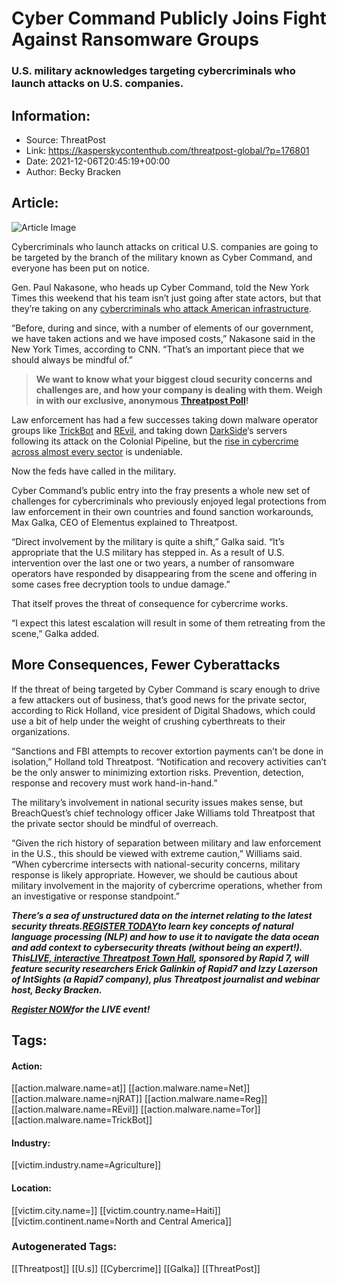 # Cyber Command Publicly Joins Fight Against Ransomware Groups  
### U.S. military acknowledges targeting cybercriminals who launch attacks on U.S. companies.

## Information:
+ Source: ThreatPost
+ Link: https://kasperskycontenthub.com/threatpost-global/?p=176801
+ Date: 2021-12-06T20:45:19+00:00
+ Author: Becky Bracken


## Article:
![Article Image](https://media.threatpost.com/wp-content/uploads/sites/103/2021/12/06153802/Pentagon-e1638823099665.jpg)

Cybercriminals who launch attacks on critical U.S. companies are going to be targeted by the branch of the military known as Cyber Command, and everyone has been put on notice.


Gen. Paul Nakasone, who heads up Cyber Command, told the New York Times this weekend that his team isn’t just going after state actors, but that they’re taking on any [cybercriminals who attack American infrastructure](https://edition.cnn.com/2021/12/05/politics/us-cyber-command-disrupt-ransomware-operations/index.html).


“Before, during and since, with a number of elements of our government, we have taken actions and we have imposed costs,” Nakasone said in the New York Times, according to CNN. “That’s an important piece that we should always be mindful of.”



> **We want to know what your biggest cloud security concerns and challenges are, and how your company is dealing with them. Weigh in with our exclusive, anonymous [Threatpost Poll](https://threatpost.com/cloud-security-challenges-poll/176702/)!**
> 
> 


Law enforcement has had a few successes taking down malware operator groups like [TrickBot](https://threatpost.com/trickbot-takedown-crimeware-apparatus/160018/) and [REvil,](https://threatpost.com/revil-affiliates-arrested-doj-europol/176087/) and taking down [DarkSide](https://threatpost.com/darksides-servers-shutdown/166187/)‘s servers following its attack on the Colonial Pipeline, but the [rise in cybercrime across almost every sector](https://threatpost.com/cyber-threats-targeting-all-sectors/175873/) is undeniable.


Now the feds have called in the military.


Cyber Command’s public entry into the fray presents a whole new set of challenges for cybercriminals who previously enjoyed legal protections from law enforcement in their own countries and found sanction workarounds, Max Galka, CEO of Elementus explained to Threatpost.


“Direct involvement by the military is quite a shift,” Galka said. “It’s appropriate that the U.S military has stepped in. As a result of U.S. intervention over the last one or two years, a number of ransomware operators have responded by disappearing from the scene and offering in some cases free decryption tools to undue damage.”


That itself proves the threat of consequence for cybercrime works.


“I expect this latest escalation will result in some of them retreating from the scene,” Galka added.


**More Consequences, Fewer Cyberattacks**
-----------------------------------------


If the threat of being targeted by Cyber Command is scary enough to drive a few attackers out of business, that’s good news for the private sector, according to Rick Holland, vice president of Digital Shadows, which could use a bit of help under the weight of crushing cyberthreats to their organizations.


“Sanctions and FBI attempts to recover extortion payments can’t be done in isolation,” Holland told Threatpost. “Notification and recovery activities can’t be the only answer to minimizing extortion risks. Prevention, detection, response and recovery must work hand-in-hand.”


The military’s involvement in national security issues makes sense, but BreachQuest’s chief technology officer Jake Williams told Threatpost that the private sector should be mindful of overreach.


“Given the rich history of separation between military and law enforcement in the U.S., this should be viewed with extreme caution,” Williams said. “When cybercrime intersects with national-security concerns, military response is likely appropriate. However, we should be cautious about military involvement in the majority of cybercrime operations, whether from an investigative or response standpoint.”


***There’s a sea of unstructured data on the internet relating to the latest security threats.***[***REGISTER TODAY***](https://threatpost.com/webinars/security-threats-natural-language-processing/?utm_source=In+Article&utm_medium=article&utm_campaign=Decoding+the+Data+Ocean:+Security+Threats+%26+Natural+Language+Processing&utm_id=In+Article)***to learn key concepts of natural language processing (NLP) and how to use it to navigate the data ocean and add context to cybersecurity threats (without being an expert!). This***[***LIVE, interactive Threatpost Town Hall***](https://threatpost.com/webinars/security-threats-natural-language-processing/?utm_source=In+Article&utm_medium=article&utm_campaign=Decoding+the+Data+Ocean:+Security+Threats+%26+Natural+Language+Processing&utm_id=In+Article)***, sponsored by Rapid 7, will feature security researchers Erick Galinkin of Rapid7 and Izzy Lazerson of IntSights (a Rapid7 company), plus Threatpost journalist and webinar host, Becky Bracken.***


[***Register NOW***](https://threatpost.com/webinars/security-threats-natural-language-processing/?utm_source=In+Article&utm_medium=article&utm_campaign=Decoding+the+Data+Ocean:+Security+Threats+%26+Natural+Language+Processing&utm_id=In+Article)***for the LIVE event!***





## Tags:

#### Action:
[[action.malware.name=at]] [[action.malware.name=Net]] [[action.malware.name=njRAT]] [[action.malware.name=Reg]] [[action.malware.name=REvil]] [[action.malware.name=Tor]] [[action.malware.name=TrickBot]]

#### Industry:
[[victim.industry.name=Agriculture]]

#### Location:
[[victim.city.name=]] [[victim.country.name=Haiti]] [[victim.continent.name=North and Central America]]

### Autogenerated Tags:
[[Threatpost]] [[U.s]] [[Cybercrime]] [[Galka]] [[ThreatPost]]

